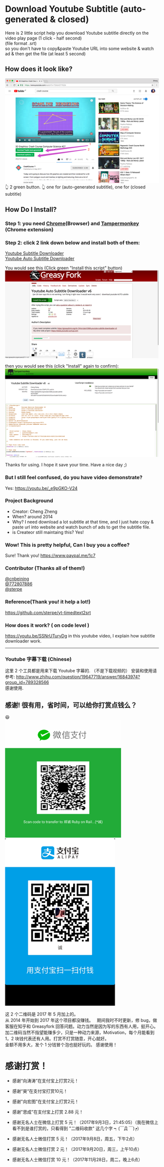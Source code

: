 # Download Youtube Subtitle (auto-generated & closed)
Here is 2 little script help you download Youtube subtitle directly on the video play page (1 click - half second)   
(file format .srt)     
so you don't have to copy&paste Youtube URL into some website & watch ad & then get the file (at least 5 second)  

## How does it look like?
![1](new2.png)          
👆 2 green button. 👆
one for (auto-generated subtitle), one for (closed subtitle)

## How Do I Install?
### Step 1: you need [Chrome](https://www.google.com/chrome/browser/)(Browser) and [Tampermonkey](https://chrome.google.com/webstore/detail/tampermonkey/dhdgffkkebhmkfjojejmpbldmpobfkfo?utm_source=chrome-ntp-icon) (Chrome extension)


### Step 2: click 2 link down below and install both of them:

[Youtube Subtitle Downloader](https://greasyfork.org/scripts/5368-youtube-subtitle-downloader-v2)<br/>
[Youtube Auto Subtitle Downloader](https://greasyfork.org/scripts/5367-youtube-auto-subtitle-downloader)<br/>

You would see this (Click green "Install this script" button)  
![2](install-1.png)

then you would see this (click "Install" again to confirm):  
![3](install.png)

Thanks for using. I hope it save your time.  Have a nice day ;)    

### But I still feel confused, do you have video demonstrate? 
Yes: https://youtu.be/_e9pGKO-V24  

### Project Background
* Creator: Cheng Zheng
* When? around 2014
* Why? I need download a lot subtitle at that time, and I just hate copy & paste url into website and watch bunch of ads to get the subtitle file.
* is Createor still maintaing this? Yes!

### Wow! This is pretty helpful, Can I buy you a coffee?
Sure! Thank you! 
https://www.paypal.me/1c7

### Contributor (Thanks all of them!)
[@cnbeining](https://github.com/cnbeining)    
[@772807886](https://github.com/772807886)   
[@sterpe](https://github.com/sterpe)

### Reference(Thank you! it help a lot!)
https://github.com/sterpe/yt-timedtext2srt

### How does it work? ( on code level )
https://youtu.be/SSNrUTuryDg
in this youtube video, I explain how subtitle downloader work.

---

### Youtube 字幕下载  (Chinese)

这里 2 个工具都是用来下载 Youtube 字幕的. （不是下载视频的）
安装和使用请参考:
http://www.zhihu.com/question/19647719/answer/16843974?group_id=789328566  
感谢使用.


## 感谢! 很有用，省时间，可以给你打赏点钱么？
😆  
<img src="https://raw.githubusercontent.com/1c7/Youtube-Auto-Subtitle-Download/master/weixin.png" alt="alt text" width="380">
<img src="https://raw.githubusercontent.com/1c7/Youtube-Auto-Subtitle-Download/master/alipay.jpg" alt="alt text" width="360">

这 2 个二维码是 2017 年 5 月加上的。  
从 2014 年开始到 2017 年这个项目都没赚钱。  
期间我时不时更新，修 bug，做客服在知乎和 Greasyfork 回答问题。动力当然是因为写的东西有人用，挺开心。  
加二维码当然不指望能赚多少，只是一种动力来源，Motivation，每个月能看到 1，2 块钱代表还有人用。打赏不打赏随意，开心就好。  
金额不用多大，发个 1 分钱冒个泡也挺好玩的。
感谢使用！  


# 感谢打赏！
* 感谢“向涛涛”在支付宝上打赏2元！

* 感谢“昊“在支付宝打赏10元！

* 感谢"向宏图"在支付宝上打赏2元！

* 感谢"思成"在支付宝上打赏 2.88 元！

* 感谢无名人士在微信上打赏 5 元！（2017年9月3日，21:45:05）（我在微信上看不到是谁打赏的，只看得到 "二维码收款" 这几个字 ┑(￣Д ￣)┍）

* 感谢无名人士微信打赏 5 元！（2017年9月8日，周五，下午2点）

* 感谢无名人士微信打赏 2 元！（2017年9月20日，周三，上午10点）

* 感谢无名人士微信打赏 10 元！（2017年11月28日，周二，晚上6点）

